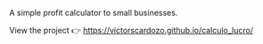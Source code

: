 A simple profit calculator to small businesses.


View the project 👉 https://victorscardozo.github.io/calculo_lucro/
